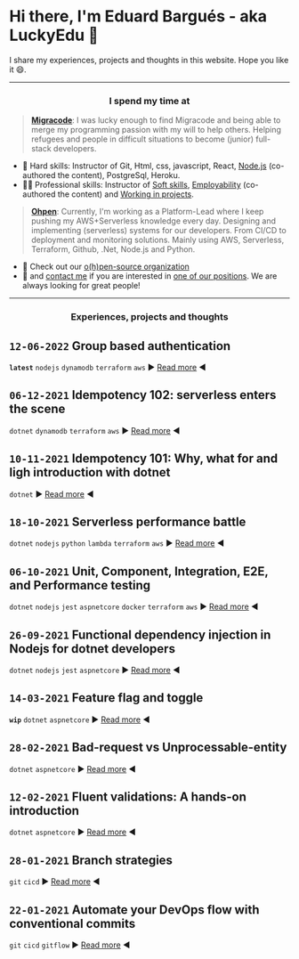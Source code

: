 # Hi there, I'm Eduard Bargués - aka LuckyEdu 👋

I share my experiences, projects and thoughts in this website. Hope you like it 😄.

---

<center> <h3>I spend my time at</h3> </center>

> [**Migracode**](https://migracode.openculturalcenter.org/): I was lucky enough to find Migracode and being able to merge my programming passion with my will to help others. Helping refugees and people in difficult situations to become (junior) full-stack developers.

- 📖 Hard skills: Instructor of Git, Html, css, javascript, React, [Node.js](https://syllabus.migracode.org/courses/introduction-3/course-content/nodejs) (co-authored the content), PostgreSql, Heroku.
- 💁‍♂️ Professional skills: Instructor of [Soft skills](https://syllabus.migracode.org/courses/introduction-3/course-content/soft-skills-trainings/soft-skills-overview), [Employability](https://syllabus.migracode.org/courses/introduction-3/course-content/soft-skills-trainings/2-employability) (co-authored the content) and [Working in projects](https://syllabus.migracode.org/courses/introduction-3/course-content/soft-skills-trainings/4-project-management).

> [**Ohpen**](https://www.ohpen.com/): Currently, I'm working as a Platform-Lead where I keep pushing my AWS+Serverless knowledge every day. Designing and implementing (serverless) systems for our developers. From CI/CD to deployment and monitoring solutions. Mainly using AWS, Serverless, Terraform, Github, .Net, Node.js and Python.

- 🚀 Check out our [o(h)pen-source organization](https://github.com/ohpensource)
- 💪 and [contact me](https://www.linkedin.com/in/eduardbargues/) if you are interested in [one of our positions](https://ohpen.pinpointhq.com/?). We are always looking for great people!

---

<center> <h3>Experiences, projects and thoughts</h3> </center>

## `12-06-2022` Group based authentication

**`latest`** `nodejs` `dynamodb` `terraform` `aws`
▶️ [Read more](https://github.com/EduardBargues/content-group-based-auth) ◀️

## `06-12-2021` Idempotency 102: serverless enters the scene

`dotnet` `dynamodb` `terraform` `aws`
▶️ [Read more](https://eduardbargues.medium.com/idempotency-102-serverless-enters-the-scene-4ea1709b41af?source=rss-97fd5aab88d2------2) ◀️

## `10-11-2021` Idempotency 101: Why, what for and ligh introduction with dotnet

`dotnet`
▶️ [Read more](https://eduardbargues.medium.com/idempotency-101-894434bcbe02?source=rss-97fd5aab88d2------2) ◀️

## `18-10-2021` Serverless performance battle

`dotnet` `nodejs` `python` `lambda` `terraform` `aws`
▶️ [Read more](https://eduardbargues.medium.com/serverless-performance-battle-5ada0e879fe9?source=rss-97fd5aab88d2------2) ◀️

## `06-10-2021` Unit, Component, Integration, E2E, and Performance testing

`dotnet` `nodejs` `jest` `aspnetcore` `docker` `terraform` `aws`
▶️ [Read more](https://eduardbargues.medium.com/unit-component-integration-e2e-and-performance-testing-2ecf0ef6b68b?source=rss-97fd5aab88d2------2) ◀️

## `26-09-2021` Functional dependency injection in Nodejs for dotnet developers

`dotnet` `nodejs` `jest` `aspnetcore`
▶️ [Read more](https://eduardbargues.medium.com/functional-dependency-injection-in-nodejs-a0a5577f11c?source=rss-97fd5aab88d2------2) ◀️

## `14-03-2021` Feature flag and toggle

**`wip`** `dotnet` `aspnetcore`
▶️ [Read more](https://eduardbargues.medium.com/feature-flag-toggle-1f8e5cdd7c6?source=rss-97fd5aab88d2------2) ◀️

## `28-02-2021` Bad-request vs Unprocessable-entity

`dotnet` `aspnetcore`
▶️ [Read more](https://eduardbargues.medium.com/bad-request-vs-unprocessable-entity-ef8a29421449?source=rss-97fd5aab88d2------2) ◀️

## `12-02-2021` Fluent validations: A hands-on introduction

`dotnet` `aspnetcore`
▶️ [Read more](https://eduardbargues.medium.com/fluent-validations-a-hands-on-introduction-87a0ebc6b815?source=rss-97fd5aab88d2------2) ◀️

## `28-01-2021` Branch strategies

`git` `cicd`
▶️ [Read more](https://eduardbargues.medium.com/branch-strategies-51750c59326c?source=rss-97fd5aab88d2------2) ◀️

## `22-01-2021` Automate your DevOps flow with conventional commits

`git` `cicd` `gitflow`
▶️ [Read more](https://eduardbargues.medium.com/automate-your-devops-flow-with-conventional-commits-9e2b5735d054?source=rss-97fd5aab88d2------2) ◀️
